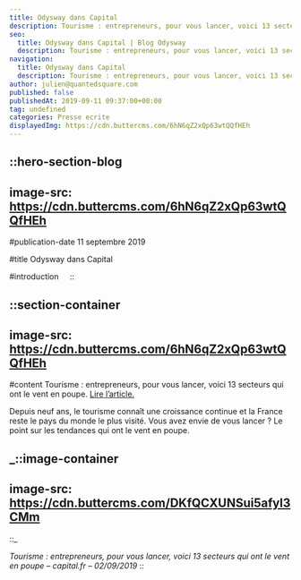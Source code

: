 ```yaml
---
title: Odysway dans Capital
description: Tourisme : entrepreneurs, pour vous lancer, voici 13 secteurs qui ont le vent en poupe. Depuis neuf ans, le tourisme connait une croissance continue et la France reste le pays du monde le plus visité. Vous avez envie de vous lancer ? Le point sur ...
seo:
  title: Odysway dans Capital | Blog Odysway
  description: Tourisme : entrepreneurs, pour vous lancer, voici 13 secteurs qui ont le vent en poupe. Un article paru dans Capital.
navigation:
  title: Odysway dans Capital
  description: Tourisme : entrepreneurs, pour vous lancer, voici 13 secteurs qui ont le vent en poupe. Depuis neuf ans, le tourisme connait une croissance continue et la France reste le pays du monde le plus visité. Vous avez envie de vous lancer ? Le point sur ...
author: julien@quantedsquare.com
published: false
publishedAt: 2019-09-11 09:37:00+00:00
tag: undefined
categories: Presse ecrite
displayedImg: https://cdn.buttercms.com/6hN6qZ2xQp63wtQQfHEh
---
```


::hero-section-blog
---
image-src: https://cdn.buttercms.com/6hN6qZ2xQp63wtQQfHEh
---
#publication-date
11 septembre 2019

#title
Odysway dans Capital

#introduction
   
::

::section-container
---
image-src: https://cdn.buttercms.com/6hN6qZ2xQp63wtQQfHEh
---
#content
Tourisme : entrepreneurs, pour vous lancer, voici 13 secteurs qui ont le vent en poupe. [Lire l’article.](https://www.capital.fr/votre-carriere/tourisme-entrepreneurs-pour-vous-lancer-voici-13-secteurs-qui-ont-le-vent-en-poupe-1348897)

Depuis neuf ans, le tourisme connaît une croissance continue et la France reste le pays du monde le plus visité. Vous avez envie de vous lancer ? Le point sur les tendances qui ont le vent en poupe.

_::image-container
---
image-src: https://cdn.buttercms.com/DKfQCXUNSui5afyl3CMm
---
::_

_Tourisme : entrepreneurs, pour vous lancer, voici 13 secteurs qui ont le vent en poupe – capital.fr – 02/09/2019_
::
